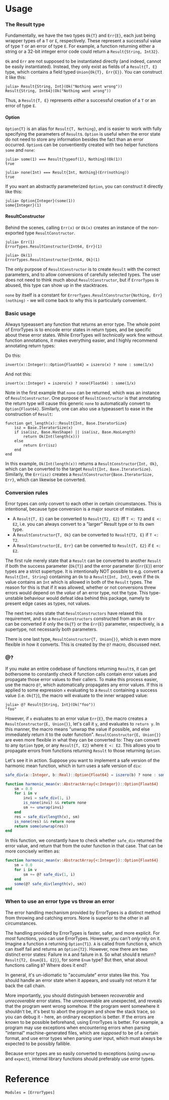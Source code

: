 # Usage

### The Result type
Fundamentally, we have the two types `Ok{T}` and `Err{E}`, each just being wrapper types of a `T` or `E`, respectively. These represent a successful value of type `T` or an error of type `E`. For example, a function returning either a string or a 32-bit integer error code could return a `Result{String, Int32}`.

`Ok` and `Err` are not supposed to be instantiated directly (and indeed, cannot be easily instantiated). Instead, they only exist as fields of a `Result{T, E}` type, which contains a field typed `Union{Ok{T}, Err{E}}`. You can construct it like this:

```
julia> Result{String, Int}(Ok("Nothing went wrong"))
Result{String, Int64}(Ok("Nothing went wrong"))
```

Thus, a `Result{T, E}` represents _either_ a successful creation of a `T` or an error of type `E`.

#### Option
`Option{T}` is an alias for `Result{T, Nothing}`, and is easier to work with fully specifying the parameters of `Result`s. `Option` is useful when the error state do not need to store any information besides the fact than an error occurred. `Option`s can be conventiently created with two helper functions `some` and `none`:

```
julia> some(1) === Result{typeof(1), Nothing}(Ok(1))
true

julia> none(Int) === Result{Int, Nothing}(Err(nothing))
true
```

If you want an abstractly parameterized `Option`, you can construct it directly like this:

```
julia> Option{Integer}(some(1))
some{Integer}(1)
```

#### ResultConstructor
Behind the scenes, calling `Err(x)` or `Ok(x)` creates an instance of the non-exported type `ResultConstructor`.

```
julia> Err(1)
ErrorTypes.ResultConstructor{Int64, Err}(1)

julia> Ok(1)
ErrorTypes.ResultConstructor{Int64, Ok}(1)
```

The only purpose of `ResultConstructor` is to create `Result` with the correct parameters, and to allow conversions of carefully selected types. The user does not need to think much about `ResultConstructor`, but if `ErrorTypes` is abused, this type can show up in the stacktraces.

`none` by itself is a constant for `ErrorTypes.ResultConstructor{Nothing, Err}(nothing)` - we will come back to why this is particularly convenient.

### Basic usage
Always typeassert any function that returns an error type. The whole point of ErrorTypes is to encode error states in return types, and be specific about these error states. While ErrorTypes will _technically_ work fine without function annotations, it makes everything easier, and I highly recommend annotating return types:

Do this:
```
invert(x::Integer)::Option{Float64} = iszero(x) ? none : some(1/x)
```

And not this:
```
invert(x::Integer) = iszero(x) ? none(Float64) : some(1/x)
```

Note in the first example that `none` can be returned, which was an instance of `ResultConstructor`. One purpose of `ResultConstructor` is that annotating the return type will cause this generic `none` to automatically convert to `Option{Float64}`. Similarly, one can also use a typeassert to ease in the construction of `Result`:

```
function get_length(x)::Result{Int, Base.IteratorSize}
    isz = Base.IteratorSize(x)
    if isa(isz, Base.HasShape) || isa(isz, Base.HasLength)
        return Ok(Int(length(x)))
    else
        return Err(isz)
    end
end
```

In this example, `Ok(Int(length(x))` returns a `ResultConstructor{Int, Ok}`, which can be converted to the target `Result{Int, Base.IteratorSize}`. Similarly, the `Err(isz)` creates a `ResultConstructor{Base.IteratorSize, Err}`, which can likewise be converted.

### Conversion rules
Error types can only convert to each other in certain circumstances. This is intentional, because type conversion is a major source of mistakes.

* A `Result{T, E}` can be converted to `Result{T2, E2}` iff `T <: T2` and `E <: E2`, i.e. you can always convert to a "larger" Result type or to its own type.
* A `ResultConstructor{T, Ok}` can be converted to `Result{T2, E}` if `T <: T2`.
* A `ResultConstructor{E, Err}` can be converted to `Result{T, E2}` if `E <: E2`.

The first rule merely state that a `Result` can be converted to another `Result` if both the success parameter (`Ok{T}`) and the error parameter (`Err{E}`) error types are a strict supertype. It is intentionally NOT possible to e.g. convert a `Result{Int, String}` containing an `Ok` to a `Result{Int, Int}`, even if the `Ok` value contains an `Int` which is allowed in both of the `Result` types. The reason for this is that if it was allowed, whether or not conversions threw errors would depend on the _value_ of an error type, not the type. This type-unstable behaviour would defeat idea behind this package, namely to present edge cases as types, not values.

The next two rules state that `ResultConstructors` have relaxed this requirement, and so a `ResultConstructors` constructed from an `Ok` or `Err` can be converted if only the `Ok{T}` or the `Err{E}` parameter, respectively, is a supertype, not necessarily both parameters.

There is one last type, `ResultConstructor{T, Union{}}`, which is even more flexible in how it converts. This is created by the `@?` macro, discussed next.

### @?
If you make an entire codebase of functions returning `Result`s, it can get bothersome to constantly check if function calls contain error values and propagate those error values to their callers. To make this process easier, use the macro `@?`, which automatically propagates any error values. If this is applied to some expression `x` evaluating to a `Result` containing a success value (i.e. `Ok{T}`), the macro will evaluate to the inner wrapped value:

```
julia> @? Result{String, Int}(Ok("foo"))
"foo"
```

However, if `x` evaluates to an error value `Err{E}`, the macro creates a `ResultConstructor{E, Union{}}`, let's call it `y`, and evaluates to `return y`. In this manner, the macro means "unwrap the value if possible, and else immediately return it to the outer function". `ResultConstructor{E, Union{}}` are even more flexible in what they can be converted to: They can convert to any `Option` type, or any `Result{T, E2}` where `E <: E2`. This allows you to propagate errors from functions returning `Result` to those returning `Option`.

Let's see it in action. Suppose you want to implement a safe version of the harmonic mean function, which in turn uses a safe version of `div`:

```julia
safe_div(a::Integer, b::Real)::Option{Float64} = iszero(b) ? none : some(a/b)

function harmonic_mean(v::AbstractArray{<:Integer})::Option{Float64}
    sm = 0.0
    for i in v
        invi = safe_div(1, i)
        is_none(invi) && return none
        sm += unwrap(invi)
    end
    res = safe_div(length(v), sm)
    is_none(res) && return none
    return some(unwrap(res))
end
```

In this function, we constantly have to check whether `safe_div` returned the error value, and return that from the outer function in that case. That can be more concisely written as:

```julia
function harmonic_mean(v::AbstractArray{<:Integer})::Option{Float64}
    sm = 0.0
    for i in v
        sm += @? safe_div(1, i)
    end
    some(@? safe_div(length(v), sm))
end
```

### When to use an error type vs throw an error
The error handling mechanism provided by ErrorTypes is a distinct method from throwing and catching errors. None is superior to the other in all circumstances.

The handling provided by ErrorTypes is faster, safer, and more explicit. For *most* functions, you can use ErrorTypes. However, you can't *only* rely on it. Imagine a function `A` returning `Option{T1}`. `A` is called from function `B`, which can itself fail and returns an `Option{T2}`. However, now there are two distinct error states: Failure in `A` and failure in `B`. So what should `B` return? `Result{T2, Enum{E1, E2}}`, for some `Enum` type? But then, what about functions calling `B`? Where does it end?

In general, it's un-idiomatic to "accumulate" error states like this. You should handle an error state when it appears, and usually not return it far back the call chain.

More importantly, you should distinguish between _recoverable_ and _unrecoverable_ error states. The unrecoverable are unexpected, and reveals that the program went wrong somehow. If the program went somewhere it shouldn't be, it's best to abort the program and show the stack trace, so you can debug it - here, an ordinary exception is better. If the errors are known to be possible beforehand, using ErrorTypes is better. For example, a program may use exceptions when encountering errors when parsing "internal" machine-generated files, which are _supposed_ to be of a certain format, and use error types when parsing user input, which must always be expected to be possibly fallible.

Because error types are so easily converted to exceptions (using `unwrap` and `expect`), internal library functions should preferably use error types.

# Reference

```@autodocs
Modules = [ErrorTypes]
```

